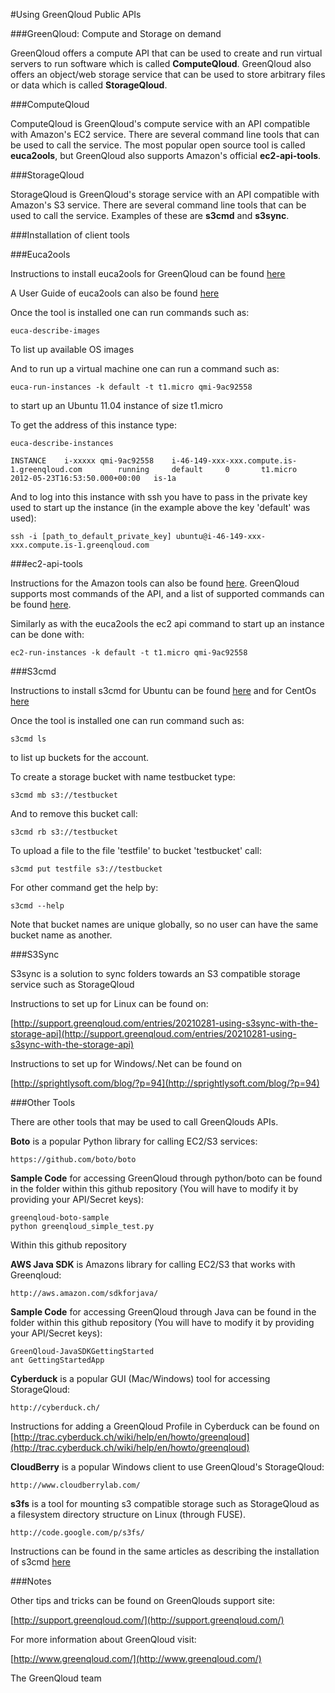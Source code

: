 #Using GreenQloud Public APIs

###GreenQloud: Compute and Storage on demand

GreenQloud offers a compute API that can be used to create and run virtual servers to run software which is called **ComputeQloud**.
GreenQloud also offers an object/web storage service that can be used to store arbitrary files or data which is called **StorageQloud**.

###ComputeQloud

ComputeQloud is GreenQloud's compute service with an API compatible with Amazon's EC2 service. There are several command line tools that can be used to call the service. The most popular open source tool is called **euca2ools**, but GreenQloud also supports Amazon's official **ec2-api-tools**.

###StorageQloud

StorageQloud is GreenQloud's storage service with an API compatible with Amazon's S3 service. There are several command line tools that can be used to call the service. Examples of these are **s3cmd** and **s3sync**.

###Installation of client tools

###Euca2ools

Instructions to install euca2ools for GreenQloud can be found [here](http://support.greenqloud.com/entries/20020852-using-greenqloud-s-compute-api)

A User Guide of euca2ools can also be found [here](http://open.eucalyptus.com/wiki/Euca2oolsGuide_v1.3)

Once the tool is installed one can run commands such as:

	euca-describe-images
	
To list up available OS images

And to run up a virtual machine one can run a command such as:

	euca-run-instances -k default -t t1.micro qmi-9ac92558

to start up an Ubuntu 11.04 instance of size t1.micro

To get the address of this instance type:

	euca-describe-instances
	
	INSTANCE	i-xxxxx	qmi-9ac92558	i-46-149-xxx-xxx.compute.is-1.greenqloud.com		running 	default 	0 	 	t1.micro 	2012-05-23T16:53:50.000+00:00 	is-1a

And to log into this instance with ssh you have to pass in the private key used to start up the instance (in the example above the key 'default' was used):

	ssh -i [path_to_default_private_key] ubuntu@i-46-149-xxx-xxx.compute.is-1.greenqloud.com

###ec2-api-tools

Instructions for the Amazon tools can also be found [here](http://support.greenqloud.com/entries/20020852-using-greenqloud-s-compute-api). GreenQloud supports most commands of the API, and a list of supported commands can be found [here](http://support.greenqloud.com/entries/20182286-supported-commands-for-the-compute-api).

Similarly as with the euca2ools the ec2 api command to start up an instance  can be done with:

	ec2-run-instances -k default -t t1.micro qmi-9ac92558


###S3cmd

Instructions to install s3cmd for Ubuntu can be found [here](http://support.greenqloud.com/entries/20176218-using-s3cmd-and-s3fs-with-the-storage-api-ubuntu-11-04) and for CentOs [here](http://support.greenqloud.com/entries/20177662-using-s3cmd-and-s3fs-with-the-storage-api-centos-5-6)

Once the tool is installed one can run command such as:

	s3cmd ls
	
to list up buckets for the account.

To create a storage bucket with name testbucket type:

	s3cmd mb s3://testbucket
	
And to remove this bucket call:

	s3cmd rb s3://testbucket

To upload a file to the file 'testfile' to bucket 'testbucket' call:

	s3cmd put testfile s3://testbucket

For other command get the help by:

	s3cmd --help

Note that bucket names are unique globally, so no user can have the same bucket name as another.

###S3Sync

S3sync is a solution to sync folders towards an S3 compatible storage service such as StorageQloud

Instructions to set up for Linux can be found on:

[http://support.greenqloud.com/entries/20210281-using-s3sync-with-the-storage-api](http://support.greenqloud.com/entries/20210281-using-s3sync-with-the-storage-api)

Instructions to set up for Windows/.Net can be found on

[http://sprightlysoft.com/blog/?p=94](http://sprightlysoft.com/blog/?p=94)

###Other Tools

There are other tools that may be used to call GreenQlouds APIs. 

**Boto** is a popular Python library for calling EC2/S3 services:

	https://github.com/boto/boto
	
**Sample Code** for accessing GreenQloud through python/boto can be found in the folder within this github repository (You will have to modify it by providing your API/Secret keys):

	greenqloud-boto-sample
	python greenqloud_simple_test.py
	
Within this github repository

**AWS Java SDK** is Amazons library for calling EC2/S3 that works with Greenqloud:

	http://aws.amazon.com/sdkforjava/
	
**Sample Code** for accessing GreenQloud through Java can be found in the folder within this github repository (You will have to modify it by providing your API/Secret keys):

	GreenQloud-JavaSDKGettingStarted
	ant GettingStartedApp


**Cyberduck** is a popular GUI (Mac/Windows) tool for accessing StorageQloud:

	http://cyberduck.ch/
	
Instructions for adding a GreenQloud Profile in Cyberduck can be found on [http://trac.cyberduck.ch/wiki/help/en/howto/greenqloud](http://trac.cyberduck.ch/wiki/help/en/howto/greenqloud)

**CloudBerry** is a popular Windows client to use GreenQloud's StorageQloud:

	http://www.cloudberrylab.com/

**s3fs** is a tool for mounting s3 compatible storage such as StorageQloud as a filesystem directory structure on Linux (through FUSE).

	http://code.google.com/p/s3fs/

Instructions can be found in the same articles as describing the installation of s3cmd [here](http://support.greenqloud.com/entries/20176218-using-s3cmd-and-s3fs-with-the-storage-api-ubuntu-11-04)



###Notes

Other tips and tricks can be found on GreenQlouds support site:

[http://support.greenqloud.com/](http://support.greenqloud.com/)

For more information about GreenQloud visit:

[http://www.greenqloud.com/](http://www.greenqloud.com/)


The GreenQloud team

